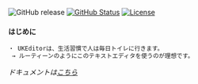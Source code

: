![GitHub release](https://img.shields.io/github/release/takkii/UKEditor.svg?style=flat) [![GitHub Status](https://img.shields.io/github/last-commit/takkii/UKEditor.svg?style=flat)](GitHub) [![License](https://img.shields.io/badge/License-BSD_3--Clause-blue.svg)](https://opensource.org/licenses/BSD-3-Clause)

#### はじめに

```markdown
・ UKEditorは、生活習慣で人は毎日トイレに行きます。
 → ルーティーンのようにこのテキストエディタを使うのが理想です。
```

_ドキュメントは[こちら](https://github.com/takkii/UKEditor/wiki/manual)_
